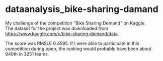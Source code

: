 # dataanalysis_bike-sharing-damand
My challenge of the competition "Bike Sharing Demand" on Kaggle.  
The dataset for the project was downloaded from https://www.kaggle.com/c/bike-sharing-demand/data.  

The score was RMSLE 0.4595. If I were able to participate in this competition during open, the ranking would probably have been about 940th in 3251 teams.

